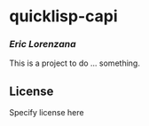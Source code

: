 # quicklisp-capi
### _Eric Lorenzana_

This is a project to do ... something.

## License

Specify license here

